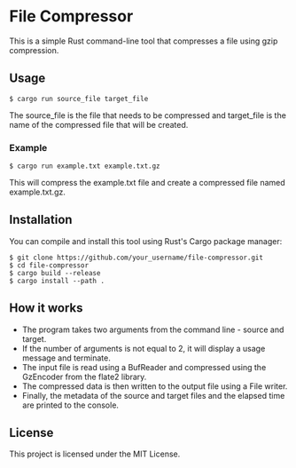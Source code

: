 # File Compressor
This is a simple Rust command-line tool that compresses a file using gzip compression.

## Usage
```shell
$ cargo run source_file target_file
```
The source_file is the file that needs to be compressed and target_file is the name of the compressed file that will be created.


### Example
```shell
$ cargo run example.txt example.txt.gz
```
This will compress the example.txt file and create a compressed file named example.txt.gz.

## Installation
You can compile and install this tool using Rust's Cargo package manager:

```shell
$ git clone https://github.com/your_username/file-compressor.git
$ cd file-compressor
$ cargo build --release
$ cargo install --path .
```

## How it works
- The program takes two arguments from the command line - source and target. 
- If the number of arguments is not equal to 2, it will display a usage message and terminate. 
- The input file is read using a BufReader and compressed using the GzEncoder from the flate2 library. 
- The compressed data is then written to the output file using a File writer. 
- Finally, the metadata of the source and target files and the elapsed time are printed to the console.

## License
This project is licensed under the MIT License.
